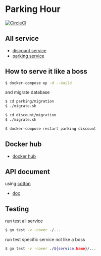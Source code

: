 # Parking Hour

[![CircleCI](https://circleci.com/gh/koungkub/soa2019_group8.svg?style=svg)](https://circleci.com/gh/koungkub/soa2019_group8)

## All service

* [discount service](https://github.com/koungkub/soa2019_group8/tree/master/discount)
* [parking service](https://github.com/koungkub/soa2019_group8/tree/master/parking)

## How to serve it like a boss

```bash
$ docker-compose up -d --build
```

and migrate database

```bash
$ cd parking/migration
$ ./migrate.sh
```

```bash
$ cd discount/migration
$ ./migrate.sh
```

```bash
$ docker-compose restart parking discount
```

## Docker hub

* [docker hub](https://hub.docker.com/u/koungkub)

## API document

using [cotton](https://github.com/chonla/cotton)

* [doc](https://github.com/koungkub/soa2019_group8/tree/master/doc)

## Testing

run test all service

```bash
$ go test -v -cover ./...
```

run test specific service not like a boss

```bash
$ go test -v -cover ./${service.Name}/...
```

